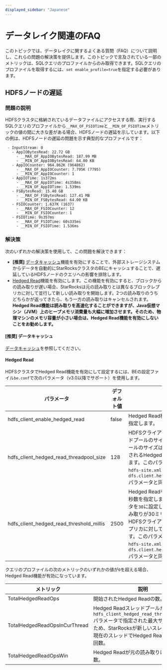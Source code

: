 ```yaml
---
displayed_sidebar: "Japanese"
---
```


# データレイク関連のFAQ

このトピックでは、データレイクに関するよくある質問（FAQ）について説明し、これらの問題の解決策を提供します。このトピックで言及されている一部のメトリックは、SQLクエリのプロファイルからのみ取得できます。SQLクエリのプロファイルを取得するには、`set enable_profile=true`を指定する必要があります。

## HDFSノードの遅延

### 問題の説明

HDFSクラスタに格納されているデータファイルにアクセスする際、実行するSQLクエリのプロファイルから`__MAX_OF_FSIOTime`と`__MIN_OF_FSIOTime`メトリックの値の間に大きな差がある場合、HDFSノードの遅延を示しています。以下の例は、HDFSノードの遅延の問題を示す典型的なプロファイルです：

```plaintext
 - InputStream: 0
   - AppIOBytesRead: 22.72 GB
     - __MAX_OF_AppIOBytesRead: 187.99 MB
     - __MIN_OF_AppIOBytesRead: 64.00 KB
   - AppIOCounter: 964.862K (964862)
     - __MAX_OF_AppIOCounter: 7.795K (7795)
     - __MIN_OF_AppIOCounter: 1
   - AppIOTime: 1s372ms
     - __MAX_OF_AppIOTime: 4s358ms
     - __MIN_OF_AppIOTime: 1.539ms
   - FSBytesRead: 15.40 GB
     - __MAX_OF_FSBytesRead: 127.41 MB
     - __MIN_OF_FSBytesRead: 64.00 KB
   - FSIOCounter: 1.637K (1637)
     - __MAX_OF_FSIOCounter: 12
     - __MIN_OF_FSIOCounter: 1
   - FSIOTime: 9s357ms
     - __MAX_OF_FSIOTime: 60s335ms
     - __MIN_OF_FSIOTime: 1.536ms
```

### 解決策

次のいずれかの解決策を使用して、この問題を解決できます：

- **[推奨]** [データキャッシュ](../data_source/data_cache.md)機能を有効にすることで、外部ストレージシステムからデータを自動的にStarRocksクラスタのBEにキャッシュすることで、遅延しているHDFSノードのクエリへの影響を排除します。
- [Hedged Read](https://hadoop.apache.org/docs/r2.8.3/hadoop-project-dist/hadoop-common/release/2.4.0/RELEASENOTES.2.4.0.html)機能を有効にします。この機能を有効にすると、ブロックからの読み取りが遅い場合、StarRocksは元の読み取りとは異なるブロックレプリカに対して並行して新しい読み取りを開始します。2つの読み取りのうちどちらかが返ってきたら、もう一方の読み取りはキャンセルされます。**Hedged Read機能は読み取りを高速化することができますが、Java仮想マシン（JVM）上のヒープメモリ消費量も大幅に増加させます。そのため、物理マシンのメモリ容量が小さい場合は、Hedged Read機能を有効にしないことをお勧めします。**

#### [推奨] データキャッシュ

[データキャッシュ](../data_source/data_cache.md)を参照してください。

#### Hedged Read

HDFSクラスタでHedged Read機能を有効にして設定するには、BEの設定ファイル`be.conf`で次のパラメータ（v3.0以降でサポート）を使用します。

| パラメータ                                | デフォルト値 | 説明                                                         |
| ---------------------------------------- | ------------- | ----------------------------------------------------------- |
| hdfs_client_enable_hedged_read           | false         | Hedged Read機能を有効にするかどうかを指定します。                                    |
| hdfs_client_hedged_read_threadpool_size  | 128           | HDFSクライアントのHedged Readスレッドプールのサイズを指定します。スレッドプールのサイズは、HDFSクライアントで実行されるHedged Readのスレッド数を制限します。このパラメータは、HDFSクラスタの`hdfs-site.xml`ファイルの`dfs.client.hedged.read.threadpool.size`パラメータと同等です。 |
| hdfs_client_hedged_read_threshold_millis | 2500          | Hedged Readを開始する前に待機するミリ秒数を指定します。たとえば、このパラメータを`30`に設定した場合、ブロックからの読み取りが30ミリ秒以内に返らない場合、HDFSクライアントはすぐに別のブロックレプリカに対してHedged Readを開始します。このパラメータは、HDFSクラスタの`hdfs-site.xml`ファイルの`dfs.client.hedged.read.threshold.millis`パラメータと同等です。 |

クエリのプロファイルの次のメトリックのいずれかの値が`0`を超える場合、Hedged Read機能が有効になっています。

| メトリック                         | 説明                                                  |
| ------------------------------ | ------------------------------------------------------------ |
| TotalHedgedReadOps             | 開始されたHedged Readの数。                 |
| TotalHedgedReadOpsInCurThread  | Hedged Readスレッドプールが`hdfs_client_hedged_read_threadpool_size`パラメータで指定された最大サイズに達したため、StarRocksが新しいスレッドではなく現在のスレッドでHedged Readを開始する回数。 |
| TotalHedgedReadOpsWin          | Hedged Readが元の読み取りに勝った回数。 |
